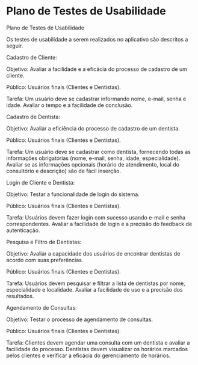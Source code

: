 # Plano de Testes de Usabilidade

Plano de Testes de Usabilidade 

 Os testes de usabilidade a serem realizados no aplicativo são descritos a seguir. 

 

Cadastro de Cliente: 

Objetivo: Avaliar a facilidade e a eficácia do processo de cadastro de um cliente. 

Público: Usuários finais (Clientes e Dentistas). 

Tarefa: Um usuário deve se cadastrar informando nome, e-mail, senha e idade. Avaliar o tempo e a facilidade de conclusão. 

 

Cadastro de Dentista:  

Objetivo: Avaliar a eficiência do processo de cadastro de um dentista. 

Público: Usuários finais (Clientes e Dentistas). 

Tarefa: Um usuário deve se cadastrar como dentista, fornecendo todas as informações obrigatórias (nome, e-mail, senha, idade, especialidade). Avaliar se as informações opcionais (horário de atendimento, local do consultório e descrição) são de fácil inserção. 

 

Login de Cliente e Dentista:  

Objetivo: Testar a funcionalidade de login do sistema. 

Público: Usuários finais (Clientes e Dentistas). 

Tarefa: Usuários devem fazer login com sucesso usando e-mail e senha correspondentes. Avaliar a facilidade de login e a precisão do feedback de autenticação. 

 

Pesquisa e Filtro de Dentistas: 

Objetivo: Avaliar a capacidade dos usuários de encontrar dentistas de acordo com suas preferências. 

Público: Usuários finais (Clientes e Dentistas). 

Tarefa: Usuários devem pesquisar e filtrar a lista de dentistas por nome, especialidade e localidade. Avaliar a facilidade de uso e a precisão dos resultados. 

 

Agendamento de Consultas: 

Objetivo: Testar o processo de agendamento de consultas. 

Público: Usuários finais (Clientes e Dentistas). 

Tarefa: Clientes devem agendar uma consulta com um dentista e avaliar a facilidade do processo. Dentistas devem visualizar os horários marcados pelos clientes e verificar a eficácia do gerenciamento de horários. 